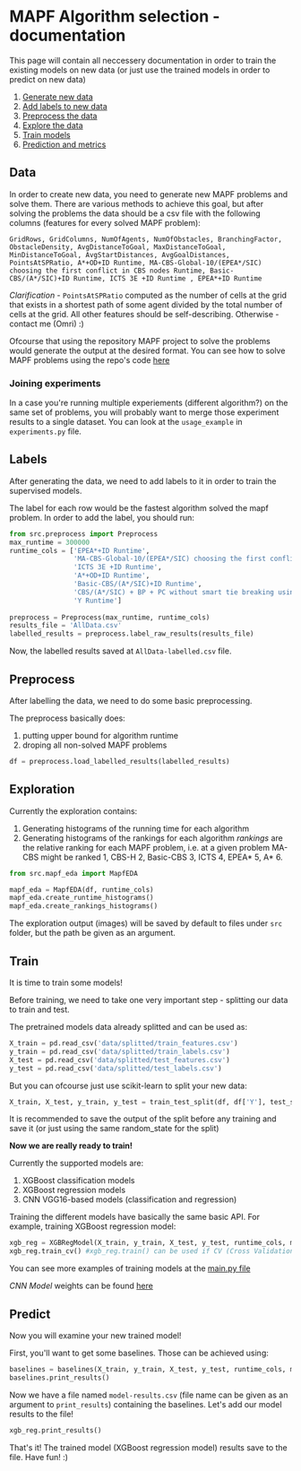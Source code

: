 # MAPF Algorithm selection - documentation #

This page will contain all neccessery documentation in order to train the existing models on new data
(or just use the trained models in order to predict on new data)

1. [ Generate new data ](#data)
2. [ Add labels to new data ](#labels)
3. [ Preprocess the data ](#preprocess)
4. [ Explore the data ](#exploration)
5. [ Train models ](#train)
6. [ Prediction and metrics ](#predict)

## Data
In order to create new data, you need to generate new MAPF problems and solve them.
There are various methods to achieve this goal, but after solving the problems the data should be a csv file with the following columns (features for every solved MAPF problem):
```csv
GridRows, GridColumns, NumOfAgents, NumOfObstacles, BranchingFactor, ObstacleDensity, AvgDistanceToGoal, MaxDistanceToGoal, MinDistanceToGoal, AvgStartDistances, AvgGoalDistances, PointsAtSPRatio, A*+OD+ID Runtime, MA-CBS-Global-10/(EPEA*/SIC) choosing the first conflict in CBS nodes Runtime, Basic-CBS/(A*/SIC)+ID Runtime, ICTS 3E +ID Runtime , EPEA*+ID Runtime
```
*Clarification* - `PointsAtSPRatio` computed as the number of cells at the grid that exists in a shortest path of some agent divided by the total number of cells at the grid. All other features should be self-describing. Otherwise - contact me (Omri) :)

Ofcourse that using the repository MAPF project to solve the problems would generate the output at the desired format.
You can see how to solve MAPF problems using the repo's code [here](https://github.com/OmriKaduri/MAPF-Classification/blob/master/README.md#how-to-run-solve-mapf-problems)

### Joining experiments ###
In a case you're running multiple experiements (different algorithm?) on the same set of problems,
you will probably want to merge those experiment results to a single dataset.
You can look at the `usage_example` in `experiments.py` file.

## Labels
After generating the data, we need to add labels to it in order to train the supervised models.

The label for each row would be the fastest algorithm solved the mapf problem. In order to add the label, you should run:
```python
from src.preprocess import Preprocess
max_runtime = 300000
runtime_cols = ['EPEA*+ID Runtime',
                'MA-CBS-Global-10/(EPEA*/SIC) choosing the first conflict in CBS nodes Runtime',
                'ICTS 3E +ID Runtime',
                'A*+OD+ID Runtime',
                'Basic-CBS/(A*/SIC)+ID Runtime',
                'CBS/(A*/SIC) + BP + PC without smart tie breaking using Dynamic Lazy Open List with Heuristic MVC of Cardinal Conflict Graph Heuristic Runtime',
                'Y Runtime']
                
preprocess = Preprocess(max_runtime, runtime_cols)
results_file = 'AllData.csv'
labelled_results = preprocess.label_raw_results(results_file)
```

Now, the labelled results saved at `AllData-labelled.csv` file.

## Preprocess
After labelling the data, we need to do some basic preprocessing.

The preprocess basically does:
1. putting upper bound for algorithm runtime
2. droping all non-solved MAPF problems

```python
df = preprocess.load_labelled_results(labelled_results)
```

## Exploration
Currently the exploration contains:
1. Generating histograms of the running time for each algorithm
2. Generating histograms of the rankings for each algorithm
*rankings* are the relative ranking for each MAPF problem, i.e. at a given problem MA-CBS might be ranked 1, CBS-H 2, Basic-CBS 3, ICTS 4, EPEA* 5, A* 6.

```python
from src.mapf_eda import MapfEDA

mapf_eda = MapfEDA(df, runtime_cols)
mapf_eda.create_runtime_histograms()
mapf_eda.create_rankings_histograms()
```

The exploration output (images) will be saved by default to files under `src` folder, but the path be given as an argument.

## Train
It is time to train some models!

Before training, we need to take one very important step - splitting our data to train and test.

The pretrained models data already splitted and can be used as:
```python
X_train = pd.read_csv('data/splitted/train_features.csv')
y_train = pd.read_csv('data/splitted/train_labels.csv')
X_test = pd.read_csv('data/splitted/test_features.csv')
y_test = pd.read_csv('data/splitted/test_labels.csv')
```

But you can ofcourse just use scikit-learn to split your new data:
```python
X_train, X_test, y_train, y_test = train_test_split(df, df['Y'], test_size=0.25)
```

It is recommended to save the output of the split before any training and save it (or just using the same random_state for the split)

**Now we are really ready to train!**

Currently the supported models are:
1. XGBoost classification models
2. XGBoost regression models
3. CNN VGG16-based models (classification and regression)

Training the different models have basically the same basic API. For example, training XGBoost regression model:

```python 
xgb_reg = XGBRegModel(X_train, y_train, X_test, y_test, runtime_cols, max_runtime, features_cols)
xgb_reg.train_cv() #xgb_reg.train() can be used if CV (Cross Validation) takes too long
```

You can see more examples of training models at the [main.py file](https://github.com/OmriKaduri/MAPF-Classification/blob/master/classification/src/main.py)

*CNN Model* weights can be found [here](https://drive.google.com/file/d/1GrSK-M8jY0ZLAFuCkm-T_ahS6O556cZO/view?usp=sharing) 


## Predict
Now you will examine your new trained model!

First, you'll want to get some baselines. Those can be achieved using:
```python
baselines = baselines(X_train, y_train, X_test, y_test, runtime_cols, max_runtime, features_cols)
baselines.print_results()
```

Now we have a file named `model-results.csv` (file name can be given as an argument to `print_results`)
containing the baselines. Let's add our model results to the file!

```python
xgb_reg.print_results()
```

That's it! The trained model (XGBoost regression model) results save to the file. Have fun! :)
